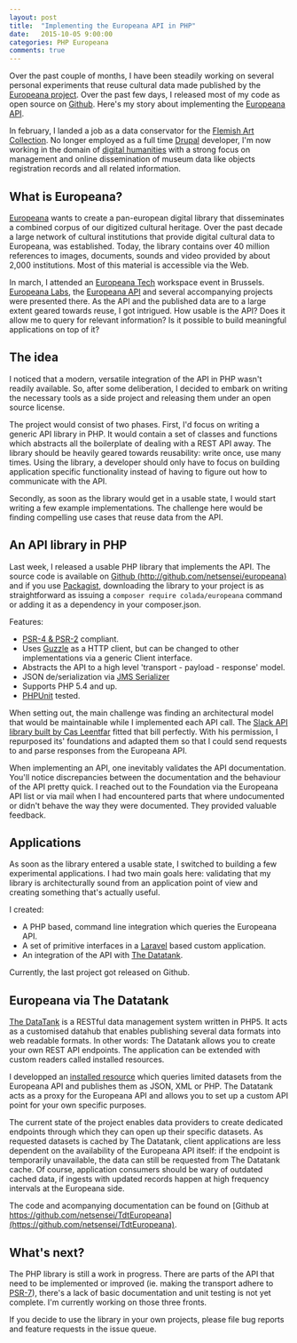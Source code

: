 ```yaml
---
layout: post
title:  "Implementing the Europeana API in PHP"
date:   2015-10-05 9:00:00
categories: PHP Europeana
comments: true
---
```

Over the past couple of months, I have been steadily working on several personal experiments that reuse cultural data made published by the [Europeana project](http://www.europeana.eu). Over the past few days, I released most of my code as open source on [Github](https://github.com/netsensei/europeana). Here's my story about implementing the [Europeana API](http://labs.europeana.eu/api).

In february, I landed a job as a data conservator for the [Flemish Art Collection](http://flemishartcollection.be/). No longer employed as a full time [Drupal](http://drupal.org) developer, I'm now working in the domain of [digital humanities](https://en.wikipedia.org/wiki/Digital_humanities) with a strong focus on management and online dissemination of museum data like objects registration records and all related information.

## What is Europeana?

[Europeana](http://www.europeana.eu) wants to create a pan-european digital library that disseminates a combined corpus of our digitized cultural heritage. Over the past decade a large network of cultural institutions that provide digital cultural data to Europeana, was established. Today, the library contains over 40 million references to images, documents, sounds and video provided by about 2,000 institutions. Most of this material is accessible via the Web.

In march, I attended an [Europeana Tech](http://pro.europeana.eu/structure/europeana-tech) workspace event in Brussels. [Europeana Labs](http://labs.europeana.eu), the [Europeana API](http://labs.europeana.eu/api) and several accompanying projects were presented there. As the API and the published data are to a large extent geared towards reuse, I got intrigued. How usable is the API? Does it allow me to query for relevant information? Is it possible to build meaningful applications on top of it?

## The idea

I noticed that a modern, versatile integration of the API in PHP wasn't readily available. So, after some deliberation, I decided to embark on writing the necessary tools as a side project and releasing them under an open source license.

The project would consist of two phases. First, I'd focus on writing a generic API library in PHP. It would contain a set of classes and functions which abstracts all the boilerplate of dealing with a REST API away. The library should be heavily geared towards reusability: write once, use many times. Using the library, a developer should only have to focus on building application specific functionality instead of having to figure out how to communicate with the API.

Secondly, as soon as the library would get in a usable state, I would start writing a few example implementations. The challenge here would be finding compelling use cases that reuse data from the API.

## An API library in PHP

Last week, I released a usable PHP library that implements the API. The source code is available on [Github (http://github.com/netsensei/europeana)](http://github.com/netsensei/europeana) and if you use [Packagist](https://packagist.org/packages/colada/europeana), downloading the library to your project is as straightforward as issuing a <code class="ihl">composer require colada/europeana</code> command or adding it as a dependency in your composer.json.

Features:

* [PSR-4 & PSR-2](http://www.php-fig.org/psr/) compliant.
* Uses [Guzzle](https://github.com/guzzle/guzzle) as a HTTP client, but can be changed to other implementations via a generic Client interface.
* Abstracts the API to a high level 'transport - payload - response' model.
* JSON de/serialization via [JMS Serializer](http://jmsyst.com/libs/serializer)
* Supports PHP 5.4 and up.
* [PHPUnit](https://phpunit.de/) tested.

When setting out, the main challenge was finding an architectural model that would be maintainable while I implemented each API call. The [Slack API library built by Cas Leentfar](https://github.com/cleentfaar/slack) fitted that bill perfectly. With his permission, I repurposed its' foundations and adapted them so that I could send requests to and parse responses from the Europeana API.

When implementing an API, one inevitably validates the API documentation. You'll notice discrepancies between the documentation and the behaviour of the API pretty quick. I reached out to the Foundation via the Europeana API list or via mail when I had encountered parts that where undocumented or didn't behave the way they were documented. They provided valuable feedback.

## Applications

As soon as the library entered a usable state, I switched to building a few experimental applications. I had two main goals here: validating that my library is architecturally sound from an application point of view and creating something that's actually useful.

I created:

* A PHP based, command line integration which queries the Europeana API.
* A set of primitive interfaces in a [Laravel](http://laravel.com) based custom application.
* An integration of the API with [The Datatank](http://thedatatank.com).

Currently, the last project got released on Github.

## Europeana via The Datatank

[The DataTank](http://thedatatank.com) is a RESTful data management system written in PHP5. It acts as a customised datahub that enables publishing several data formats into web readable formats. In other words: The Datatank allows you to create your own REST API endpoints. The application can be extended with custom readers called installed resources.

I developped an [installed resource](http://docs.thedatatank.com/5.6/installed) which queries limited datasets from the Europeana API and publishes them as JSON, XML or PHP. The Datatank acts as a proxy for the Europeana API and allows you to set up a custom API point for your own specific purposes.

The current state of the project enables data providers to create dedicated endpoints through which they can open up their specific datasets. As requested datasets is cached by The Datatank, client applications are less dependent on the availability of the Europeana API itself: if the endpoint is temporarily unavailable, the data can still be requested from The Datatank cache. Of course, application consumers should be wary of outdated cached data, if ingests with updated records happen at high frequency intervals at the Europeana side.

The code and acompanying documentation can be found on [Github at https://github.com/netsensei/TdtEuropeana](https://github.com/netsensei/TdtEuropeana).

## What's next?

The PHP library is still a work in progress. There are  parts of the API that need to be implemented or improved (ie. making the transport adhere to [PSR-7](http://www.php-fig.org/psr/psr-7/)), there's a lack of basic documentation and unit testing is not yet complete. I'm currently working on those three fronts.

If you decide to use the library in your own projects, please file bug reports and feature requests in the issue queue.
